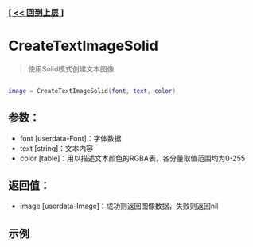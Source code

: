 ### [[ << 回到上层 ]](README.md)

# CreateTextImageSolid

> 使用Solid模式创建文本图像

```lua

image = CreateTextImageSolid(font, text, color)

```

## 参数：

+ font [userdata-Font]：字体数据
+ text [string]：文本内容
+ color [table]：用以描述文本颜色的RGBA表，各分量取值范围均为0-255

## 返回值：

+ image [userdata-Image]：成功则返回图像数据，失败则返回nil

## 示例

```lua

```
